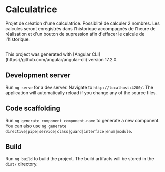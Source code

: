 # Calculatrice
Projet de création d'une calculatrice.
Possiblité de calculer 2 nombres. Les calcules seront enregistrés dans l'historique accompagnés de l'heure de réalisation et d'un bouton de supression afin d'effacer le calcule de l'historique.

<br>
This project was generated with [Angular CLI](https://github.com/angular/angular-cli) version 17.2.0.

## Development server

Run `ng serve` for a dev server. Navigate to `http://localhost:4200/`. The application will automatically reload if you change any of the source files.

## Code scaffolding

Run `ng generate component component-name` to generate a new component. You can also use `ng generate directive|pipe|service|class|guard|interface|enum|module`.

## Build

Run `ng build` to build the project. The build artifacts will be stored in the `dist/` directory.
